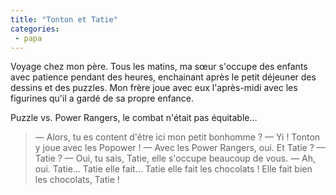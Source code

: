 ```yaml
---
title: "Tonton et Tatie"
categories:
 - papa
---
```


Voyage chez mon père. Tous les matins, ma sœur s'occupe des enfants avec patience pendant des heures, enchainant après le petit déjeuner des dessins et des puzzles. Mon frère joue avec eux l'après-midi avec les figurines qu'il a gardé de sa propre enfance.

Puzzle vs. Power Rangers, le combat n'était pas équitable…

<!-- more -->

> — Alors, tu es content d'être ici mon petit bonhomme ?
> — Yi ! Tonton y joue avec les Popower !
> — Avec les Power Rangers, oui. Et Tatie ?
> — Tatie ?
> — Oui, tu sais, Tatie, elle s'occupe beaucoup de vous.
> — Ah, oui. Tatie… Tatie elle fait… Tatie elle fait les chocolats ! Elle fait bien les chocolats, Tatie !

